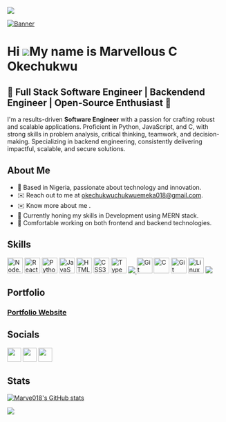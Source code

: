 ![](https://komarev.com/ghpvc/?username=Marve018&style=flat-square&color=yellow)

[![Banner](https://imgur.com/a/Mnuevkg)](https://github.com/Marve018/Marve018)

Hi ![](https://user-images.githubusercontent.com/18350557/176309783-0785949b-9127-417c-8b55-ab5a4333674e.gif)My name is Marvellous C Okechukwu
=======================================================================================================================================

🌟 Full Stack Software Engineer | Backendend Engineer | Open-Source Enthusiast 🌟
-----------------

I'm a results-driven **Software Engineer** with a passion for crafting robust and scalable applications. Proficient in Python, JavaScript, and C, with strong skills in problem analysis, critical thinking, teamwork, and decision-making. Specializing in backend engineering, consistently delivering impactful, scalable, and secure solutions.



## About Me

- 🌟 Based in Nigeria, passionate about technology and innovation.
- ✉️ Reach out to me at [okechukwuchukwuemeka018@gmail.com](mailto:okechukwuchukwuemeka018@gmail.com).
- ✉️ Know more about me .
- 🚀 Currently honing my skills in Development using MERN stack.
- 🧠 Comfortable working on both frontend and backend technologies.

## Skills

<p align="left">
  <img src="https://raw.githubusercontent.com/danielcranney/readme-generator/main/public/icons/skills/nodejs-colored.svg" width="36" height="36" alt="Node.js" />
  <img src="https://raw.githubusercontent.com/danielcranney/readme-generator/main/public/icons/skills/react-colored.svg" width="36" height="36" alt="React JS" />
   <a href="https://www.python.org/" target="_blank" rel="noreferrer"><img src="https://raw.githubusercontent.com/danielcranney/readme-generator/main/public/icons/skills/python-colored.svg" width="36" height="36" alt="Python" /></a>
  <img src="https://raw.githubusercontent.com/danielcranney/readme-generator/main/public/icons/skills/javascript-colored.svg" width="36" height="36" alt="JavaScript" />
  <img src="https://raw.githubusercontent.com/danielcranney/readme-generator/main/public/icons/skills/html5-colored.svg" width="36" height="36" alt="HTML5" />
  <img src="https://raw.githubusercontent.com/danielcranney/readme-generator/main/public/icons/skills/css3-colored.svg" width="36" height="36" alt="CSS3" />
  <img src="https://raw.githubusercontent.com/danielcranney/readme-generator/main/public/icons/skills/typescript-colored.svg" width="36" height="36" alt="TypeScript" />
  <a href="https://skillicons.dev">
    <img src="https://skillicons.dev/icons?i=firebase,webpack,vite,docker,npm,redux" />
</a>
  <img src="https://raw.githubusercontent.com/danielcranney/readme-generator/main/public/icons/skills/git-colored.svg" width="36" height="36" alt="Git" />
  <a href="https://docs.microsoft.com/en-us/cpp/?view=msvc-170" target="_blank" rel="noreferrer"><img src="https://raw.githubusercontent.com/danielcranney/readme-generator/main/public/icons/skills/c-colored.svg" width="36" height="36" alt="C" /></a>
  <a href="https://git-scm.com/" target="_blank" rel="noreferrer"><img src="https://raw.githubusercontent.com/danielcranney/readme-generator/main/public/icons/skills/git-colored.svg" width="36" height="36" alt="Git" /></a>
  <a href="https://www.linux.org" target="_blank" rel="noreferrer"><img src="https://raw.githubusercontent.com/danielcranney/readme-generator/main/public/icons/skills/linux-colored.svg" width="36" height="36" alt="Linux" /></a>
    <a href="https://skillicons.dev">
    <img src="https://skillicons.dev/icons?i=mysql,bash,git,vim" />
</a>
</p>


## Portfolio

### [Portfolio Website](https://marvellous-okechukwu-portfolio.vercel.app)


## Socials

<p align="left">
  <a href="https://www.github.com/Marve018" target="_blank"><img src="https://raw.githubusercontent.com/danielcranney/readme-generator/main/public/icons/socials/github.svg" width="32" height="32" /></a>
  <a href="https://www.linkedin.com/in/marvellous-b8a1711b1" target="_blank"><img src="https://raw.githubusercontent.com/danielcranney/readme-generator/main/public/icons/socials/linkedin.svg" width="32" height="32" /></a>
  <a href="https://www.twitter.com/MarvellousOke10" target="_blank"><img src="https://raw.githubusercontent.com/danielcranney/readme-generator/main/public/icons/socials/twitter.svg" width="32" height="32" /></a>
</p>


## Stats

<a href="http://www.github.com/Marve018"><img src="https://github-readme-stats.vercel.app/api?username=Marve018&show_icons=true&hide=&count_private=true&title_color=0891b2&text_color=ffffff&icon_color=0891b2&bg_color=1c1917&hide_border=true&show_icons=true" alt="Marve018's GitHub stats" /></a>

<a href="http://www.github.com/Marve018"><img src="https://github-readme-streak-stats.herokuapp.com/?user=Marve018&stroke=ffffff&background=1c1917&ring=0891b2&fire=0891b2&currStreakNum=ffffff&currStreakLabel=0891b2&sideNums=ffffff&sideLabels=ffffff&dates=ffffff&hide_border=true" /></a>
